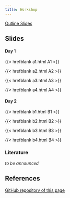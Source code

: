 ```yaml
---
title: Workshop
---
```


[Outline Slides](https://civis.cborchers.com/html/outline.html)

## Slides

#### Day 1

{{< hrefblank a1.html A1 >}}

{{< hrefblank a2.html A2 >}}

{{< hrefblank a3.html A3 >}}

{{< hrefblank a4.html A4 >}}

#### Day 2

{{< hrefblank b1.html B1 >}}

{{< hrefblank b2.html B2 >}}

{{< hrefblank b3.html B3 >}}

{{< hrefblank b4.html B4 >}}

### Literature

*to be announced*

## References

[GitHub repository of this page](https://github.com/conradborchers/civis)
